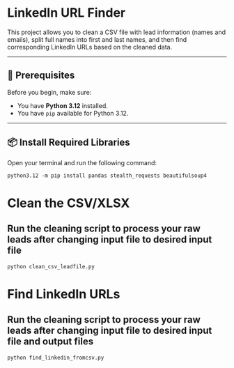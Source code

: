 # LinkedIn URL Finder

This project allows you to clean a CSV file with lead information (names and emails), split full names into first and last names, and then find corresponding LinkedIn URLs based on the cleaned data.

---

## 🧰 Prerequisites

Before you begin, make sure:

- You have **Python 3.12** installed.
- You have `pip` available for Python 3.12.

---

## 📦 Install Required Libraries

Open your terminal and run the following command:

```
python3.12 -m pip install pandas stealth_requests beautifulsoup4
```
# Clean the CSV/XLSX
## Run the cleaning script to process your raw leads after changing input file to desired input file
```
python clean_csv_leadfile.py 
```
# Find LinkedIn URLs
## Run the cleaning script to process your raw leads after changing input file to desired input file and output files

```
python find_linkedin_fromcsv.py
```





